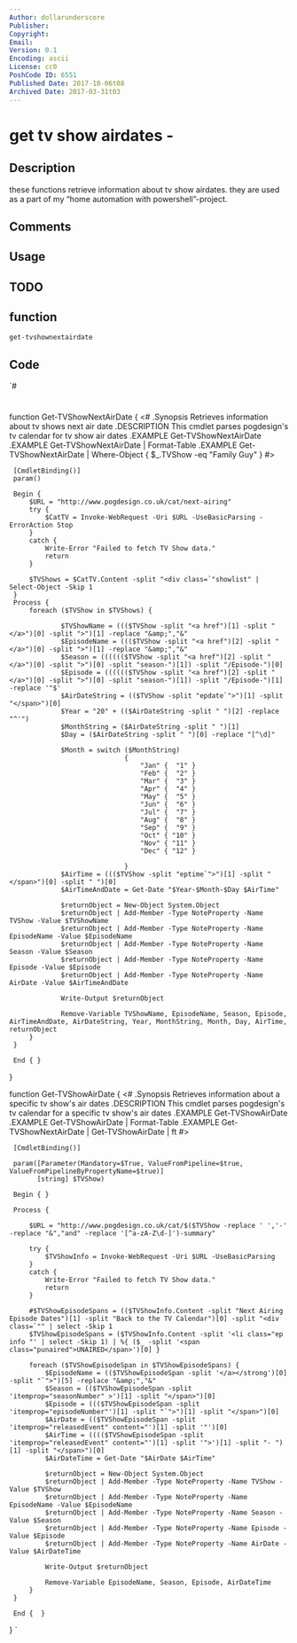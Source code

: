```yaml
---
Author: dollarunderscore
Publisher: 
Copyright: 
Email: 
Version: 0.1
Encoding: ascii
License: cc0
PoshCode ID: 6551
Published Date: 2017-10-06t08
Archived Date: 2017-03-31t03
---
```


# get tv show airdates - 

## Description

these functions retrieve information about tv show airdates. they are used as a part of my “home automation with powershell”-project.

## Comments



## Usage



## TODO



## function

`get-tvshownextairdate`

## Code

`#
 #
 function Get-TVShowNextAirDate
 {
     <#
     .Synopsis
        Retrieves information about tv shows next air date
     .DESCRIPTION
        This cmdlet parses pogdesign's tv calendar for tv show air dates
     .EXAMPLE
        Get-TVShowNextAirDate
     .EXAMPLE
        Get-TVShowNextAirDate | Format-Table
     .EXAMPLE
        Get-TVShowNextAirDate | Where-Object { $_.TVShow -eq "Family Guy" }
     #>
 
     [CmdletBinding()]
     param()
 
     Begin {
         $URL = "http://www.pogdesign.co.uk/cat/next-airing"
         try {
             $CatTV = Invoke-WebRequest -Uri $URL -UseBasicParsing -ErrorAction Stop
         }
         catch {
             Write-Error "Failed to fetch TV Show data."
             return
         }
 
         $TVShows = $CatTV.Content -split "<div class=`"showlist" | Select-Object -Skip 1
     }
     Process {
         foreach ($TVShow in $TVShows) {
 
                 $TVShowName = ((($TVShow -split "<a href")[1] -split "</a>")[0] -split ">")[1] -replace "&amp;","&"
                 $EpisodeName = ((($TVShow -split "<a href")[2] -split "</a>")[0] -split ">")[1] -replace "&amp;","&"
                 $Season = (((((($TVShow -split "<a href")[2] -split "</a>")[0] -split ">")[0] -split "season-")[1]) -split "/Episode-")[0]
                 $Episode = (((((($TVShow -split "<a href")[2] -split "</a>")[0] -split ">")[0] -split "season-")[1]) -split "/Episode-")[1] -replace '"$'
                 $AirDateString = (($TVShow -split "epdate`">")[1] -split "</span>")[0]
                 $Year = "20" + (($AirDateString -split " ")[2] -replace "^'")
                 $MonthString = ($AirDateString -split " ")[1]
                 $Day = ($AirDateString -split " ")[0] -replace "[^\d]"
 
                 $Month = switch ($MonthString)
                                 {
                                     "Jan" {  "1" }
                                     "Feb" {  "2" }
                                     "Mar" {  "3" }
                                     "Apr" {  "4" }
                                     "May" {  "5" }
                                     "Jun" {  "6" }
                                     "Jul" {  "7" }
                                     "Aug" {  "8" }
                                     "Sep" {  "9" }
                                     "Oct" { "10" }
                                     "Nov" { "11" }
                                     "Dec" { "12" }
 
                                 }
                 $AirTime = ((($TVShow -split "eptime`">")[1] -split "</span>")[0] -split " ")[0]
                 $AirTimeAndDate = Get-Date "$Year-$Month-$Day $AirTime"
 
                 $returnObject = New-Object System.Object
                 $returnObject | Add-Member -Type NoteProperty -Name TVShow -Value $TVShowName
                 $returnObject | Add-Member -Type NoteProperty -Name EpisodeName -Value $EpisodeName
                 $returnObject | Add-Member -Type NoteProperty -Name Season -Value $Season
                 $returnObject | Add-Member -Type NoteProperty -Name Episode -Value $Episode
                 $returnObject | Add-Member -Type NoteProperty -Name AirDate -Value $AirTimeAndDate
 
                 Write-Output $returnObject
 
                 Remove-Variable TVShowName, EpisodeName, Season, Episode, AirTimeAndDate, AirDateString, Year, MonthString, Month, Day, AirTime, returnObject
         }
     }
 
     End { }
 }
 
 function Get-TVShowAirDate
 {
     <#
     .Synopsis
        Retrieves information about a specific tv show's air dates
     .DESCRIPTION
        This cmdlet parses pogdesign's tv calendar for a specific tv show's air dates
     .EXAMPLE
        Get-TVShowAirDate
     .EXAMPLE
        Get-TVShowAirDate | Format-Table
     .EXAMPLE
        Get-TVShowNextAirDate | Get-TVShowAirDate | ft
     #>
 
     [CmdletBinding()]
 
     param([Parameter(Mandatory=$True, ValueFromPipeline=$true, ValueFromPipelineByPropertyName=$true)]
           [string] $TVShow)
 
     Begin { }
 
     Process {
 
         $URL = "http://www.pogdesign.co.uk/cat/$($TVShow -replace ' ','-' -replace "&","and" -replace '[^a-zA-Z\d-]')-summary"
 
         try {
             $TVShowInfo = Invoke-WebRequest -Uri $URL -UseBasicParsing
         }
         catch {
             Write-Error "Failed to fetch TV Show data."
             return
         }
 
         #$TVShowEpisodeSpans = (($TVShowInfo.Content -split "Next Airing Episode Dates")[1] -split "Back to the TV Calendar")[0] -split "<div class=`"" | select -Skip 1
         $TVShowEpisodeSpans = ($TVShowInfo.Content -split '<li class="ep info "' | select -Skip 1) | %{ ($_ -split '<span class="punaired">UNAIRED</span>')[0] }
 
         foreach ($TVShowEpisodeSpan in $TVShowEpisodeSpans) {
             $EpisodeName = (($TVShowEpisodeSpan -split '</a></strong')[0] -split "`">")[5] -replace "&amp;","&"
             $Season = (($TVShowEpisodeSpan -split 'itemprop="seasonNumber" >')[1] -split "</span>")[0]
             $Episode = ((($TVShowEpisodeSpan -split 'itemprop="episodeNumber"')[1] -split "`">")[1] -split "</span>")[0]
             $AirDate = (($TVShowEpisodeSpan -split 'itemprop="releasedEvent" content="')[1] -split '"')[0]
             $AirTime = (((($TVShowEpisodeSpan -split 'itemprop="releasedEvent" content="')[1] -split '">')[1] -split "- ")[1] -split "</span>")[0]
             $AirDateTime = Get-Date "$AirDate $AirTime"
 
             $returnObject = New-Object System.Object
             $returnObject | Add-Member -Type NoteProperty -Name TVShow -Value $TVShow
             $returnObject | Add-Member -Type NoteProperty -Name EpisodeName -Value $EpisodeName
             $returnObject | Add-Member -Type NoteProperty -Name Season -Value $Season
             $returnObject | Add-Member -Type NoteProperty -Name Episode -Value $Episode
             $returnObject | Add-Member -Type NoteProperty -Name AirDate -Value $AirDateTime
 
             Write-Output $returnObject
 
             Remove-Variable EpisodeName, Season, Episode, AirDateTime
         }
     }
 
     End {  }
 }
`

